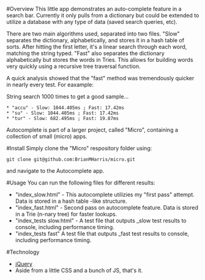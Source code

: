 #Overview
This little app demonstrates an auto-complete feature in a search bar. Currently it only pulls from a dictionary but could be extended to utilize a database with any type of data (saved search queries, etc).

There are two main algorithms used, separated into two files. "Slow" separates the dictionary, alphabetically, and stores it in a hash table of sorts. After hitting the first letter, it's a linear search through each word, matching the string typed. "Fast" also separates the dictionary alphabetically but stores the words in Tries. This allows for building words very quickly using a recursive tree traversal function.

A quick analysis showed that the "fast" method was tremendously quicker in nearly every test. For eaxample:

String search 1000 times to get a good sample...

```
* "accu" - Slow: 1044.405ms ; Fast: 17.42ms
* "su" - Slow: 1044.405ms ; Fast: 17.42ms
* "tur" - Slow: 682.495ms ; Fast: 19.87ms
```

Autocomplete is part of a larger project, called "Micro", containing a collection of small (micro) apps.

#Install
Simply clone the "Micro" respository folder using:
```
git clone git@github.com:BrianMHarris/micro.git
```
and navigate to the Autocomplete app.

#Usage
You can run the following files for different results:

* "index_slow.html" - This autocomplete utilizies my "first pass" attempt. Data is stored in a hash table -like structure.
* "index_fast.html" - Second pass on autocomplete feature. Data is stored in a Trie (n-nary tree) for faster lookups.
* "index_tests slow.html" - A test file that outputs _slow test results to console, including performance timing.
* "index_tests fast" A test file that outputs _fast test results to console, including performance timing.

#Technology
* [jQuery](https://jquery.com/)
* Aside from a little CSS and a bunch of JS, that's it.

